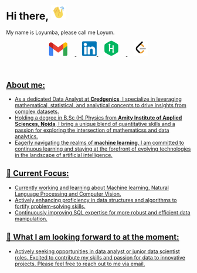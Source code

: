 # Hi there, <img src="assets/hi.gif" width="40px" height="40px">

My name is Loyumba, please call me Loyum.

<div align="center">
    <a href="mailto: lmbmoirangthem033@gmail.com">
        <img alt="anwarvic | Gmail" width="50px" style="margin-right:20px" src="assets/gmail_2020.svg" />
    </a>
    &nbsp;&nbsp;&nbsp;
    <a href="https://www.linkedin.com/in/loyumba-moirangthem/">
        <img alt="anwarvic | LinkedIn" width="40px" src="assets/linkedin.svg" />
    </a>
    &nbsp;&nbsp;&nbsp;
    <a href="https://www.hackerrank.com/profile/lmbmoirangthem01" style="texts-decoration:None">
        <img alt="anwarvic | HackerRank" width="40px" style="margin-right:20px" src="assets/hackerrank.svg" />
    </a>
    &nbsp;&nbsp;&nbsp;
    <a href="https://leetcode.com/lmbmoirangthem033/">
        <img alt="anwarvic | LeetCode" width="40px" src="assets/leetcode.png" />
</div>
<br><br>

## About me:

-  As a dedicated Data Analyst at <b>Credgenics</b>, I specialize in leveraging mathematical, statistical, and analytical concepts to drive insights from complex datasets.
- Holding a degree in B.Sc (H) Physics from <b>Amity Institute of Applied Sciences, Noida</b>, I bring a unique blend of quantitative skills and a passion for exploring the intersection of mathematicss and data analytics.
- Eagerly navigating the realms of <b>machine learning</b>, I am committed to continuous learning and staying at the forefront of evolving technologies in the landscape of artificial intelligence.

## 🎯 Current Focus:

- Currently working and learning about Machine learning, Natural Language Processing and Computer Vision.
- Actively enhancing proficiency in data structures and algorithms to fortify problem-solving skills.
- Continuously improving SQL expertise for more robust and efficient data manipulation.

## 🌟 What I am looking forward to at the moment: 

-  Actively seeking opportunities in data analyst or junior data scientist roles. Excited to contribute my skills and passion for data to innovative projects. Please feel free to reach out to me via email.